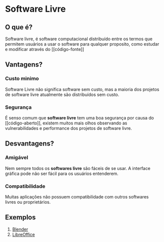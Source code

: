 # Software Livre

## O que é?

Software livre, é software computacional distribuído entre os termos que permitem usuários a usar o software para qualquer proposito, como estudar e modificar através do [[código-fonte]]

## Vantagens? 

### Custo minimo
Software Livre não significa software sem custo, mas a maioria dos projetos de software livre atualmente são distribuídos sem custo.

### Segurança
É senso comum que **software livre** tem uma boa segurança por causa do [[código-aberto]], existem muitos mais olhos observando as vulnerabilidades e performance dos projetos de software livre.

## Desvantagens?

### Amigável
Nem sempre todos os **softwares livre** são fáceis de se usar.  A interface gráfica pode não ser fácil para os usuários entenderem.


### Compatibilidade 
Muitas aplicações não possuem compatibilidade com outros softwares livres ou proprietários. 

## Exemplos

1. [Blender](https://www.blender.org/)
2. [LibreOffice](https://www.libreoffice.org/)
